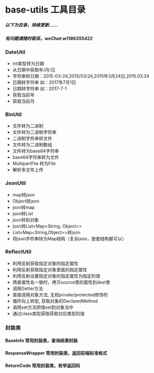 # base-utils 工具目录
##### 以下为目录，持续更新......
##### 有问题请随时联系，weChat:w1186355422
### DateUtil
 * int类型转为日期
 * 从日期中获取年/月/日
 * 字符串转日期：2015-03-24,2015/03/24,2015年3月24日,2015.03.34
 * 日期转字符串 如：2017年7月1日
 * 日期转字符串 如：2017-7-1
 * 获取当前年
 * 获取当前月
### BinUtil
 * 文件转为二进制
 * 文件转为二进制字符串
 * 二进制字符串转文件
 * 文件转为二进制数组
 * 文件转为base64字符串
 * base64字符串转为文件
 * MultipartFile 转为File
 * 解析多文件上传
### JsonUtil
 * map转json
 * Object转json
 * json转map
 * json转List<T>
 * json转到对象
 * json转List<Map<String, Object>>
 * List<Map<String,Object>>转json
 * 将json字符串转为Map结构（复杂json，嵌套结构都可以）
 ### ReflectUtil
  * 利用反射获取指定对象的指定属性
  * 利用反射获取指定对象里面的指定属性
  * 利用反射设置指定对象的指定属性为指定的值
  * 两者属性名一致时，拷贝source里的属性到dest里
  * 调用Getter方法
  * 直接调用对象方法, 无视private/protected修饰符
  * 循环向上转型, 获取对象的DeclaredMethod
  * 调用set方法把值set到对象当中
  * 通过class类型获取获取对应类型的值
 ### 封装类
 #### BaseInfo 常用封装类，查询结果封装
 #### ResponseWrapper 常用封装类，返回前端标准格式
 #### ReturnCode 常用封装类，枚举返回码
